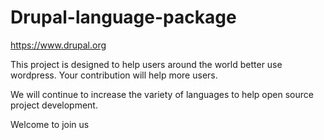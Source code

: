 # Drupal-language-package

https://www.drupal.org

This project is designed to help users around the world better use wordpress. Your contribution will help more users.

We will continue to increase the variety of languages to help open source project development.

Welcome to join us
